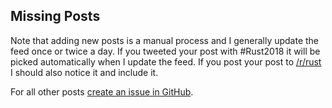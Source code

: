 ## Missing Posts

Note that adding new posts is a manual process and I generally update the feed
once or twice a day. If you tweeted your post with #Rust2018 it will be picked
automatically when I update the feed. If you post your post to
[/r/rust][reddit] I should also notice it and include it.

For all other posts [create an issue in GitHub][add-post].

[reddit]: https://www.reddit.com/r/rust/
[add-post]: https://github.com/wezm/read-rust/issues/new?labels=missing-post&title=Add+post&template=missing_post.md
